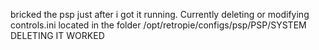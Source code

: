 bricked the psp just after i got it running. Currently deleting or modifying controls.ini located in the folder /opt/retropie/configs/psp/PSP/SYSTEM
DELETING IT WORKED